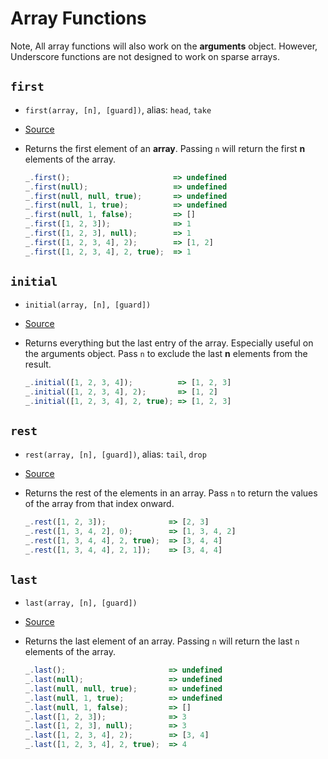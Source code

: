 # Array Functions

Note, All array functions will also work on the **arguments** object.
However, Underscore functions are not designed to work on sparse arrays.

## `first`

+ `first(array, [n], [guard])`, alias: `head`, `take`
+ [Source](../modules/first.js)
+ Returns the first element of an **array**. Passing `n` will return the
  first **n** elements of the array.

  ``` javascript
  _.first();                       => undefined
  _.first(null);                   => undefined
  _.first(null, null, true);       => undefined
  _.first(null, 1, true);          => undefined
  _.first(null, 1, false);         => []
  _.first([1, 2, 3]);              => 1
  _.first([1, 2, 3], null);        => 1
  _.first([1, 2, 3, 4], 2);        => [1, 2]
  _.first([1, 2, 3, 4], 2, true);  => 1
  ```

## `initial`

+ `initial(array, [n], [guard])`
+ [Source](../modules/initial.js)
+ Returns everything but the last entry of the array. Especially useful
  on the arguments object. Pass `n` to exclude the last **n** elements
  from the result.

  ``` javascript
  _.initial([1, 2, 3, 4]);          => [1, 2, 3]
  _.initial([1, 2, 3, 4], 2);       => [1, 2]
  _.initial([1, 2, 3, 4], 2, true); => [1, 2, 3]
  ```

## `rest`

+ `rest(array, [n], [guard])`, alias: `tail`, `drop`
+ [Source](../modules/rest.js)
+ Returns the rest of the elements in an array. Pass `n` to return the values
  of the array from that index onward.

  ``` javascript
  _.rest([1, 2, 3]);              => [2, 3]
  _.rest([1, 3, 4, 2], 0);        => [1, 3, 4, 2]
  _.rest([1, 3, 4, 4], 2, true);  => [3, 4, 4]
  _.rest([1, 3, 4, 4], 2, 1]);    => [3, 4, 4]
  ```

## `last`

+ `last(array, [n], [guard])`
+ [Source](../modules/last.js)
+ Returns the last element of an array. Passing `n` will return the last `n`
  elements of the array.

  ``` javascript
  _.last();                       => undefined
  _.last(null);                   => undefined
  _.last(null, null, true);       => undefined
  _.last(null, 1, true);          => undefined
  _.last(null, 1, false);         => []
  _.last([1, 2, 3]);              => 3
  _.last([1, 2, 3], null);        => 3
  _.last([1, 2, 3, 4], 2);        => [3, 4]
  _.last([1, 2, 3, 4], 2, true);  => 4
  ```